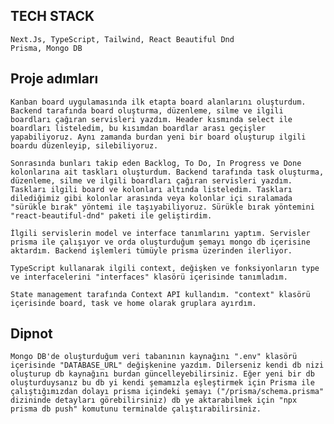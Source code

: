 ## TECH STACK

    Next.Js, TypeScript, Tailwind, React Beautiful Dnd
    Prisma, Mongo DB

## Proje adımları

    Kanban board uygulamasında ilk etapta board alanlarını oluşturdum. Backend tarafında board oluşturma, düzenleme, silme ve ilgili boardları çağıran servisleri yazdım. Header kısmında select ile boardları listeledim, bu kısımdan boardlar arası geçişler yapabiliyoruz. Aynı zamanda burdan yeni bir board oluşturup ilgili boardu düzenleyip, silebiliyoruz.

    Sonrasında bunları takip eden Backlog, To Do, In Progress ve Done kolonlarına ait taskları oluşturdum. Backend tarafında task oluşturma, düzenleme, silme ve ilgili boardları çağıran servisleri yazdım. Taskları ilgili board ve kolonları altında listeledim. Taskları dilediğimiz gibi kolonlar arasında veya kolonlar içi sıralamada "sürükle bırak" yöntemi ile taşıyabiliyoruz. Sürükle bırak yöntemini "react-beautiful-dnd" paketi ile geliştirdim.

    İlgili servislerin model ve interface tanımlarını yaptım. Servisler prisma ile çalışıyor ve orda oluşturduğum şemayı mongo db içerisine aktardım. Backend işlemleri tümüyle prisma üzerinden ilerliyor.

    TypeScript kullanarak ilgili context, değişken ve fonksiyonların type ve interfacelerini "interfaces" klasörü içerisinde tanımladım.

    State management tarafında Context API kullandım. "context" klasörü içerisinde board, task ve home olarak gruplara ayırdım.

## Dipnot

    Mongo DB'de oluşturduğum veri tabanının kaynağını ".env" klasörü içerisinde "DATABASE_URL" değişkenine yazdım. Dilerseniz kendi db nizi oluşturup db kaynağını burdan güncelleyebilirsiniz. Eğer yeni bir db oluşturduysanız bu db yi kendi şemamızla eşleştirmek için Prisma ile çalıştığımızdan dolayı prisma içindeki şemayı ("/prisma/schema.prisma" dizininde detayları görebilirsiniz) db ye aktarabilmek için "npx prisma db push" komutunu terminalde çalıştırabilirsiniz.
